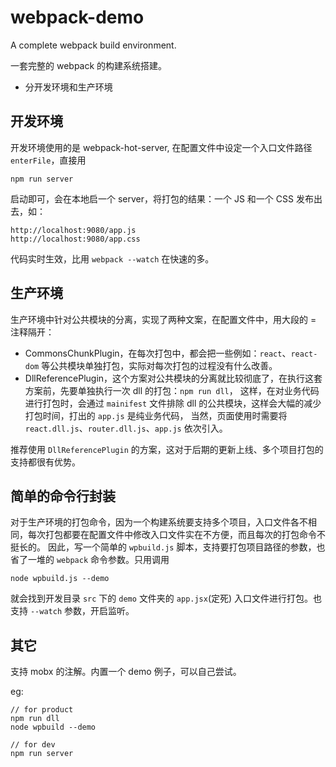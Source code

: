 # webpack-demo

A complete webpack build environment.

一套完整的 webpack 的构建系统搭建。

* 分开发环境和生产环境

## 开发环境

开发环境使用的是 webpack-hot-server, 在配置文件中设定一个入口文件路径 `enterFile`，直接用 

~~~
npm run server
~~~

启动即可，会在本地启一个 server，将打包的结果：一个 JS 和一个 CSS 发布出去，如：

~~~
http://localhost:9080/app.js
http://localhost:9080/app.css
~~~

代码实时生效，比用 `webpack --watch` 在快速的多。

## 生产环境

生产环境中针对公共模块的分离，实现了两种文案，在配置文件中，用大段的 = 注释隔开：

* CommonsChunkPlugin，在每次打包中，都会把一些例如：`react`、`react-dom` 等公共模块单独打包，实际对每次打包的过程没有什么改善。
* DllReferencePlugin，这个方案对公共模块的分离就比较彻底了，在执行这套方案前，先要单独执行一次 dll 的打包：`npm run dll`，
这样，在对业务代码进行打包时，会通过 `mainifest` 文件排除 dll 的公共模块，这样会大幅的减少打包时间，打出的 `app.js` 是纯业务代码，
当然，页面使用时需要将 `react.dll.js`、`router.dll.js`、`app.js` 依次引入。

推荐使用 `DllReferencePlugin` 的方案，这对于后期的更新上线、多个项目打包的支持都很有优势。

## 简单的命令行封装

对于生产环境的打包命令，因为一个构建系统要支持多个项目，入口文件各不相同，每次打包都要在配置文件中修改入口文件实在不方便，而且每次的打包命令不挺长的。
因此，写一个简单的 `wpbuild.js` 脚本，支持要打包项目路径的参数，也省了一堆的 `webpack` 命令参数。只用调用

~~~
node wpbuild.js --demo
~~~

就会找到开发目录 `src` 下的 `demo` 文件夹的 `app.jsx`(定死) 入口文件进行打包。也支持 `--watch` 参数，开启监听。

## 其它

支持 mobx 的注解。内置一个 demo 例子，可以自己尝试。

eg: 

~~~
// for product
npm run dll
node wpbuild --demo

// for dev
npm run server
~~~